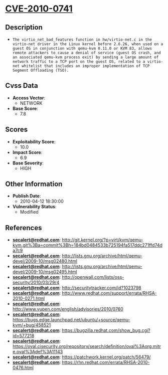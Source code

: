 
# [CVE-2010-0741](https://cve.mitre.org/cgi-bin/cvename.cgi?name=CVE-2010-0741)

## Description

- `The virtio_net_bad_features function in hw/virtio-net.c in the virtio-net driver in the Linux kernel before 2.6.26, when used on a guest OS in conjunction with qemu-kvm 0.11.0 or KVM 83, allows remote attackers to cause a denial of service (guest OS crash, and an associated qemu-kvm process exit) by sending a large amount of network traffic to a TCP port on the guest OS, related to a virtio-net whitelist that includes an improper implementation of TCP Segment Offloading (TSO).`

## Cvss Data

- **Access Vector**:
  - NETWORK
- **Base Score**:
  - 7.8

## Scores

- **Exploitability Score**:
  - 10.0
- **Impact Score**:
  - 6.9
- **Base Severity**:
  - HIGH

## Other Information

- **Publish Date**:
  - 2010-04-12 18:30:00
- **Vulnerability Status**:
  - Modified

## References

- **secalert@redhat.com**: http://git.kernel.org/?p=virt/kvm/qemu-kvm.git%3Ba=commit%3Bh=184bd0484533b725194fa517ddc271ffd74da7c9
- **secalert@redhat.com**: http://lists.gnu.org/archive/html/qemu-devel/2009-10/msg02480.html
- **secalert@redhat.com**: http://lists.gnu.org/archive/html/qemu-devel/2009-10/msg02495.html
- **secalert@redhat.com**: http://openwall.com/lists/oss-security/2010/03/29/4
- **secalert@redhat.com**: http://securitytracker.com/id?1023798
- **secalert@redhat.com**: http://www.redhat.com/support/errata/RHSA-2010-0271.html
- **secalert@redhat.com**: http://www.vupen.com/english/advisories/2010/0760
- **secalert@redhat.com**: https://bugs.edge.launchpad.net/ubuntu/+source/qemu-kvm/+bug/458521
- **secalert@redhat.com**: https://bugzilla.redhat.com/show_bug.cgi?id=577218
- **secalert@redhat.com**: https://oval.cisecurity.org/repository/search/definition/oval%3Aorg.mitre.oval%3Adef%3A11143
- **secalert@redhat.com**: https://patchwork.kernel.org/patch/56479/
- **secalert@redhat.com**: https://rhn.redhat.com/errata/RHSA-2010-0476.html
